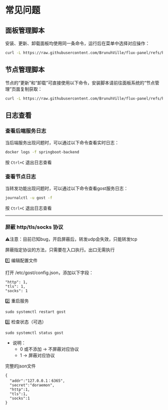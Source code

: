 # 常见问题


## 面板管理脚本

安装、更新、卸载面板均使用同一条命令，运行后在菜单中选择对应操作：

```bash
curl -L https://raw.githubusercontent.com/BrunuhVille/flux-panel/refs/heads/main/panel_install.sh -o panel_install.sh && chmod +x panel_install.sh && ./panel_install.sh
```

## 节点管理脚本

节点的“更新”和“卸载”可直接使用以下命令，安装脚本请前往面板系统的“节点管理”页面复制获取：

```bash
curl -L https://raw.githubusercontent.com/BrunuhVille/flux-panel/refs/heads/main/install.sh -o ./install.sh && chmod +x ./install.sh && ./install.sh
```

## 日志查看

### 查看后端服务日志

当后端服务出现问题时，可以通过以下命令查看实时日志：

```bash
docker logs -f springboot-backend
```

按 `Ctrl+C` 退出日志查看

### 查看节点日志

当转发功能出现问题时，可以通过以下命令查看gost服务日志：

```bash
journalctl -u gost -f
```

按 `Ctrl+C` 退出日志查看

---

### 屏蔽 http/tls/socks 协议

⚠️注意：目前已知bug，开启屏蔽后，转发udp会失效，只能转发tcp

屏蔽指定协议的方法，只需要在入口执行。出口无需执行

1️⃣ 编辑配置文件

打开 /etc/gost/config.json，添加以下字段：
```
"http": 1,
"tls": 1,
"socks": 1
```

2️⃣ 重启服务
```
sudo systemctl restart gost
```

3️⃣ 检查状态（可选）
```
sudo systemctl status gost
```

- 说明：
  - 0 或不添加 → 不屏蔽对应协议
  - 1 → 屏蔽对应协议

完整的json文件
```
{
  "addr":"127.0.0.1：6365",
  "secret":"doraemon",
  "http":1,
  "tls":1,
  "socks":1
}
```

